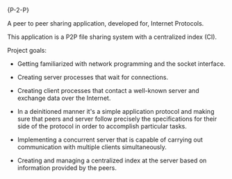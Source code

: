 {P-2-P}


A peer to peer sharing application, developed for, Internet Protocols.

This application is a P2P file sharing system with a centralized index (CI).

  Project goals:
  
* Getting familiarized with network programming and the socket interface.
  
* Creating server processes that wait for connections.
  
* Creating client processes that contact a well-known server and exchange data over the Internet.
  
* In a deinitioned manner it's a simple application protocol and making sure that peers and server follow precisely the specifications for their side of the protocol in order to accomplish particular tasks.
  
* Implementing a concurrent server that is capable of carrying out communication with multiple clients simultaneously.
  
* Creating and managing a centralized index at the server based on information provided by the peers.
